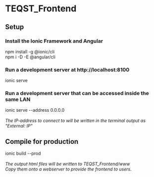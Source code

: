 # TEQST_Frontend
## Setup
### Install the Ionic Framework and Angular
npm install -g @ionic/cli\
npm i -D -E @angular/cli
### Run a development server at http://localhost:8100
ionic serve
### Run a development server that can be accessed inside the same LAN
ionic serve --address 0.0.0.0\
\
*The IP-address to connect to will be written in the terminal output as "External: IP"*
## Compile for production
ionic build --prod\
\
*The output html files will be written to TEQST_Frontend/www\
Copy them onto a webserver to provide the frontend to users.*
